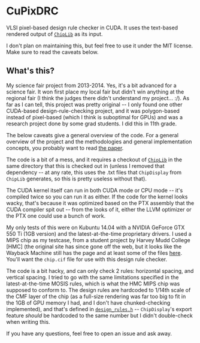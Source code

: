 CuPixDRC
============

VLSI pixel-based design rule checker in CUDA. It uses the text-based rendered output of [`ChipLib`](https://github.com/waddlesplash/cpd-ChipLib) as its input.

I don't plan on maintaining this, but feel free to use it under the MIT license. Make sure to read the caveats below.

What's this?
--------------------------------
My science fair project from 2013-2014. Yes, it's a bit advanced for a science fair. It won first place my local fair but didn't win anything at the regional fair (I think the judges there didn't understand my project... :/). As far as I can tell, this project was pretty original -- I only found one other CUDA-based design-rule-checking project, and it was polygon-based instead of pixel-based (which I think is suboptimal for GPUs) and was a research project done by some grad students. I did this in 11th grade.

The below caveats give a general overview of the code. For a general overview of the project and the methodologies and general implementation concepts, you probably want to read [the paper](https://github.com/waddlesplash/cpd-CuPixDRC/blob/master/docs/paper.pdf?raw=true).

The code is a bit of a mess, and it requires a checkout of [`ChipLib`](https://github.com/waddlesplash/cpd-ChipLib) in the same directory that this is checked out in (unless I removed that dependency -- at any rate, this uses the .txt files that `ChipDisplay` from `ChipLib` generates, so this is pretty useless without that).

The CUDA kernel itself can run in both CUDA mode or CPU mode -- it's compiled twice so you can run it as either. If the code for the kernel looks wacky, that's because it was optimized based on the PTX assembly that the CUDA compiler spit out -- from the looks of it, either the LLVM optimizer or the PTX one could use a bunch of work.

My only tests of this were on Kubuntu 14.04 with a NVIDIA GeForce GTX 550 Ti (1GB version) and the latest-at-the-time proprietary drivers. I used a MIPS chip as my testcase, from a student project by Harvey Mudd College [HMC] (the original site has since gone off the web, but it looks like the Wayback Machine still has the page and at least some of the files [here](http://web.archive.org/web/20090425234903/http://www4.hmc.edu:8001/Engineering/158/07/project). You'll want the `chip.cif` file for use with this design rule checker.

The code is a bit hacky, and can only check 2 rules: horizontal spacing, and vertical spacing. I tried to go with the same limitations specified in the latest-at-the-time MOSIS rules, which is what the HMC MIPS chip was supposed to conform to. The design rules are hardcoded to 1/14th scale of the CMF layer of the chip (as a full-size rendering was far too big to fit in the 1GB of GPU memory I had, and I don't have chunked-checking implemented), and that's defined in [`design_rules.h`](https://github.com/waddlesplash/cpd-CuPixDRC/blob/master/kernel/design_rules.h#L4) -- `ChipDisplay`'s export feature *should* be hardcoded to the same number but I didn't double-check when writing this.

If you have any questions, feel free to open an issue and ask away.
